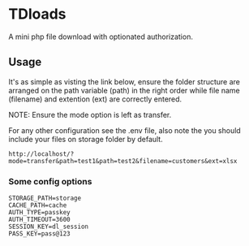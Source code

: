 # TDloads

 A mini php file download with optionated authorization.

## Usage

It's as simple as visting the link below, ensure the folder structure are arranged on the path variable (path) in the right order while file name (filename) and extention (ext) are correctly entered.

NOTE: Ensure the mode option is left as transfer.

For any other configuration see the .env file, also note the you should include your files on storage folder  by default.

`````
http://localhost/?mode=transfer&path=test1&path=test2&filename=customers&ext=xlsx
`````


### Some config options


`````
STORAGE_PATH=storage
CACHE_PATH=cache
AUTH_TYPE=passkey
AUTH_TIMEOUT=3600
SESSION_KEY=dl_session
PASS_KEY=pass@123


`````